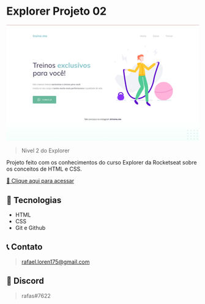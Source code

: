 # Explorer Projeto 02  

![preview](./github/preview.png)

> Nivel 2 do Explorer

Projeto feito com os conhecimentos do curso Explorer da Rocketseat sobre os conceitos de HTML e CSS.

[🔗 Clique aqui para acessar](https://loren175.github.io/Projeto-02)

## 🚀 Tecnologias

- HTML
- CSS
- Git e Github

## 📞 Contato

>rafael.loren175@gmail.com

## 👾 Discord

>rafas#7622